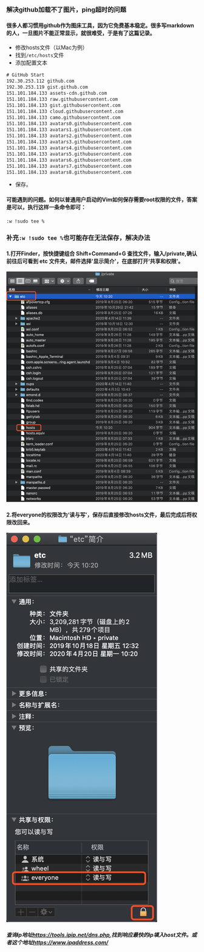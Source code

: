 ### 解决github加载不了图片，ping超时的问题

#### 很多人都习惯用github作为图床工具，因为它免费基本稳定。很多写markdown的人，一旦图片不能正常显示，就很难受，于是有了这篇记录。

- 修改hosts文件（以Mac为例）
- 找到`/etc/hosts`文件
- 添加配置文本

```
# GitHub Start 
192.30.253.112 github.com 
192.30.253.119 gist.github.com
151.101.184.133 assets-cdn.github.com
151.101.184.133 raw.githubusercontent.com
151.101.184.133 gist.githubusercontent.com
151.101.184.133 cloud.githubusercontent.com
151.101.184.133 camo.githubusercontent.com
151.101.184.133 avatars0.githubusercontent.com
151.101.184.133 avatars1.githubusercontent.com
151.101.184.133 avatars2.githubusercontent.com
151.101.184.133 avatars3.githubusercontent.com
151.101.184.133 avatars4.githubusercontent.com
151.101.184.133 avatars5.githubusercontent.com
151.101.184.133 avatars6.githubusercontent.com
151.101.184.133 avatars7.githubusercontent.com
151.101.184.133 avatars8.githubusercontent.com
```
- 保存。

#### 可能遇到的问题。如何以普通用户启动的Vim如何保存需要root权限的文件，答案是可以，执行这样一条命令即可：

`:w !sudo tee %`

### 补充`:w !sudo tee %`也可能存在无法保存，解决办法

#### 1.打开Finder，按快捷键组合 Shift+Command+G 查找文件，输入/private,确认前往后可看到 etc 文件夹，邮件选择'显示简介'，在底部打开‘共享和权限’。

![](https://raw.githubusercontent.com/we11cheng/picBed/master/20200420102543.png)

#### 2.将everyone的权限改为‘读与写’，保存后直接修改hosts文件，最后完成后将权限改回来。

![](https://raw.githubusercontent.com/we11cheng/picBed/master/20200420103128.png)

##### 查询ip地址<https://tools.ipip.net/dns.php>,找到响应最快的ip填入host文件。或者这个地址<https://www.ipaddress.com/>
